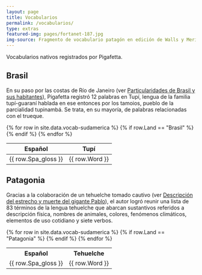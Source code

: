 ```yaml
---
layout: page
title: Vocabularios
permalink: /vocabularios/
type: extras
featured-img: pages/fortanet-187.jpg
img-source: Fragmento de vocabulario patagón en edición de Walls y Merino (cortesía de Benson Latin American Collection, LLILAS Benson Latin American Studies and Collections, The University of Texas at Austin)
---
```


Vocabularios nativos registrados por Pigafetta.

## Brasil

En su paso por las costas de Río de Janeiro (ver [Particularidades de Brasil y sus habitantes](https://nidiah.github.io/Primer-viaje-alrededor-del-mundo/relacion/pg_0006.html)), Pigafetta registró 12 palabras en Tupí, lengua de la familia tupí-guaraní hablada en ese entonces por los tamoios, pueblo de la parcialidad tupinambá. Se trata, en su mayoría, de palabras relacionadas con el trueque.

<div class="py-3 table-wrapper-scroll-y my-custom-scrollbar">
  <table class="table">
    <thead>
      <tr><th class="th-sm">Español</th><th class="th-sm">Tupí</th></tr>
    </thead>
    {% for row in site.data.vocab-sudamerica %}
      {%  if row.Land == "Brasil" %}
          <tr><td>{{ row.Spa_gloss }}</td><td class="italic">{{ row.Word }}</td></tr>
        {% endif %}
      {% endfor %}
  </table> 	
</div>

## Patagonia

Gracias a la colaboración de un tehuelche tomado cautivo (ver [Descripción del estrecho y muerte del gigante Pablo]({{site.baseurl}}/relacion/pg_0018.html)), el autor logró reunir una lista de 83 términos de la lengua tehuelche que abarcan sustantivos referidos a descripción física, nombres de animales, colores, fenómenos climáticos, elementos de uso cotidiano y siete verbos.

<div class="py-3 table-wrapper-scroll-y my-custom-scrollbar">
  <table class="table">
    <tr><th>Español</th><th>Tehuelche</th></tr>
  	{% for row in site.data.vocab-sudamerica %}
  	  {%  if row.Land == "Patagonia" %}
          <tr><td>{{ row.Spa_gloss }}</td><td class="italic">{{ row.Word }}</td></tr>
        {% endif %}
    	{% endfor %}
  </table> 
</div>